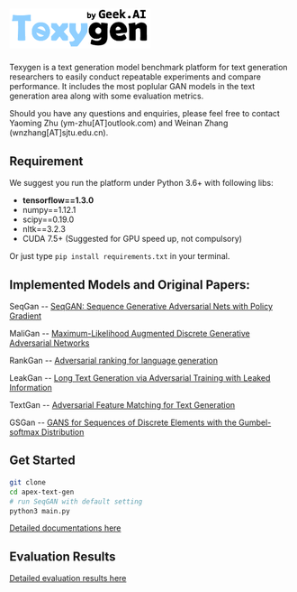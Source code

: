 <h1><img src="Doc/fig/texygen-01.png" width="250"></h1>

Texygen is a text generation model benchmark platform for text generation researchers to easily conduct repeatable experiments and compare performance.
It includes the most poplular GAN models in the text generation area along with some evaluation metrics.

Should you have any questions and enquiries, please feel free to contact Yaoming Zhu (ym-zhu[AT]outlook.com) and Weinan Zhang (wnzhang[AT]sjtu.edu.cn).

## Requirement
We suggest you run the platform under Python 3.6+ with following libs:
* **tensorflow==1.3.0**
* numpy==1.12.1
* scipy==0.19.0
* nltk==3.2.3
* CUDA 7.5+ (Suggested for GPU speed up, not compulsory)    

Or just type `pip install requirements.txt` in your terminal.

## Implemented Models and Original Papers:

SeqGan --  [SeqGAN: Sequence Generative Adversarial Nets with Policy Gradient](https://arxiv.org/abs/1609.05473)

MaliGan -- [Maximum-Likelihood Augmented Discrete Generative Adversarial Networks](https://arxiv.org/abs/1702.07983)

RankGan -- [Adversarial ranking for language generation](http://papers.nips.cc/paper/6908-adversarial-ranking-for-language-generation)

LeakGan -- [Long Text Generation via Adversarial Training with Leaked Information](https://arxiv.org/abs/1709.08624)

TextGan -- [Adversarial Feature Matching for Text Generation](https://arxiv.org/abs/1706.03850)
 
GSGan -- [GANS for Sequences of Discrete Elements with the Gumbel-softmax Distribution](https://arxiv.org/abs/1611.04051)


## Get Started

```bash
git clone 
cd apex-text-gen
# run SeqGAN with default setting
python3 main.py
```
[Detailed documentations here](Doc/doc.md)


## Evaluation Results

[Detailed evaluation results here](Doc/evaluation.md)


